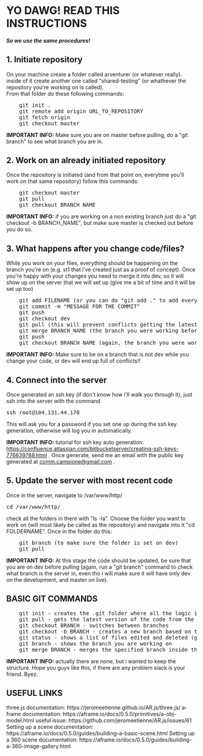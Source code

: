 <h1>YO DAWG! READ THIS INSTRUCTIONS</h1>
<h5>So we use the same procedures!</h5>

<h2>1. Initiate repository</h2>

On your machine create a folder called arventurer (or whatever really). inside of it create another one called "shared-testing" (or whathever the repository you're working on is called). <br>
From that folder do these following commands:

<pre>
	git init .
	git remote add origin URL_TO_REPOSITORY
	git fetch origin
	git checkout master
</pre>

<b>IMPORTANT INFO:</b> Make sure you are on master before pulling, do a "git branch" to see what branch you are in.

<h2>2. Work on an already initiated repository</h2>

Once the repository is initiated (and from that point on, everytime you'll work on that same repository) follow this commands:

<pre>
	git checkout master
	git pull
	git checkout BRANCH_NAME
</pre>

<b>IMPORTANT INFO:</b> if you are working on a non existing branch just do a "git checkout -b BRANCH_NAME", but make sure master is checked out before you do so.

<h2>3. What happens after you change code/files?</h2>

While you work on your files, everything should be happening on the branch you're on (e.g. st1 that i've created just as a proof of concept).
Once you're happy with your changes you need to merge it into dev, so it will show up on the server that we will set up (give me a bit of time and it will be set up too)

<pre>
	git add FILENAME (or you can do "git add ." to add everything, but make sure there's no stuff we don't need in the folder)
	git commit -m "MESSAGE FOR THE COMMIT"
	git push
	git checkout dev
	git pull (this will prevent conflicts getting the latest code from dev before merging)
	git merge BRANCH_NAME (the branch you were working before switching into dev)
	git push
	git checkout BRANCH_NAME (again, the branch you were working before switching into dev)
</pre>

<b>IMPORTANT INFO:</b> Make sure to be on a branch that is not dev while you change your code, or dev will end up full of conflicts!!

<h2>4. Connect into the server</h2>

Once generated an ssh key (if don't know how i'll walk you through it), just ssh into the server with the command

<pre>ssh root@104.131.44.170</pre>

This will ask you for a password if you set one up during the ssh key generation, otherwise will log you in automatically.

<b>IMPORTANT INFO:</b> tutorial for ssh key auto generation: https://confluence.atlassian.com/bitbucketserver/creating-ssh-keys-776639788.html . Once generate, send me an email with the public key generated at comm.campione@gmail.com .

<h2>5. Update the server with most recent code</h2>

Once in the server, navigate to /var/www/http/

<pre>cd /var/www/http/</pre>

check all the folders in there with "ls -la". Choose the folder you want to work on (will most likely be called as the repository) and navigate into it "cd FOLDERNAME".
Once in the folder do this:

<pre>
	git branch (to make sure the folder is set on dev)
	git pull
</pre>

<b>IMPORTANT INFO:</b> At this stage the code should be updated, be sure that you are on dev before pulling (again, run a "git branch" command to check what branch is the server in, even tho i will make sure it will have only dev on the development, and master on live).

<h2>BASIC GIT COMMANDS</h2>

<pre>
	git init - creates the .git folder where all the logic is stored
	git pull - gets the latest version of the code from the repository
	git checkout BRANCH - switches between branches
	git checkout -b BRANCH - creates a new branch based on the branch you are currently on
	git status - shows a list of files edited and deleted (green are ready to be committed, red are deleted and if there are problems will be shown in the list with details)
	git branch - shows the branch you are working on
	git merge BRANCH - merges the specified branch inside the branch you are currently switched on
</pre>

<b>IMPORTANT INFO:</b> actually there are none, but i wanted to keep the structure. Hope you guys like this, if there are any problem slack is your friend. Byez.

<h2>USEFUL LINKS</h2>
three.js documentation: https://jeromeetienne.github.io/AR.js/three.js/
a-frame documentation: https://aframe.io/docs/0.5.0/primitives/a-obj-model.html
useful issue: https://github.com/jeromeetienne/AR.js/issues/61
Setting up a scene documentation: https://aframe.io/docs/0.5.0/guides/building-a-basic-scene.html
Setting up a 360 scene documentation: https://aframe.io/docs/0.5.0/guides/building-a-360-image-gallery.html
